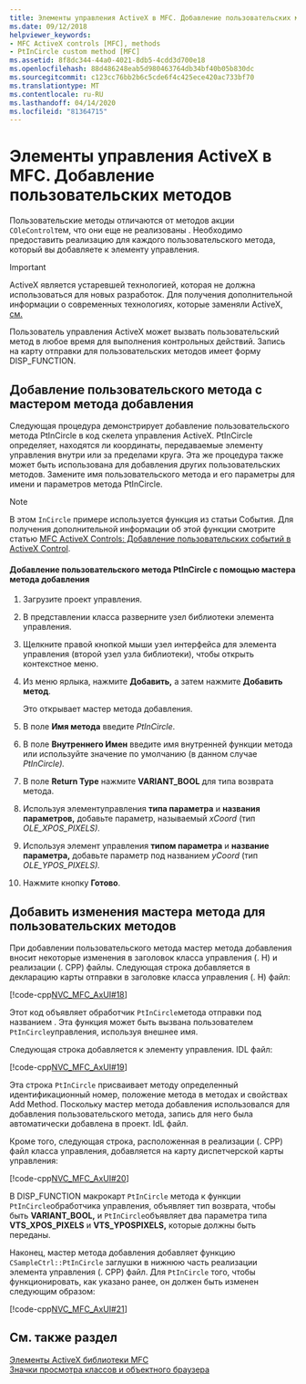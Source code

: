 ```yaml
---
title: Элементы управления ActiveX в MFC. Добавление пользовательских методов
ms.date: 09/12/2018
helpviewer_keywords:
- MFC ActiveX controls [MFC], methods
- PtInCircle custom method [MFC]
ms.assetid: 8f8dc344-44a0-4021-8db5-4cdd3d700e18
ms.openlocfilehash: 88d486248eab5d980463764db34bf40b05b830dc
ms.sourcegitcommit: c123cc76bb2b6c5cde6f4c425ece420ac733bf70
ms.translationtype: MT
ms.contentlocale: ru-RU
ms.lasthandoff: 04/14/2020
ms.locfileid: "81364715"
---
```

# <a name="mfc-activex-controls-adding-custom-methods"></a>Элементы управления ActiveX в MFC. Добавление пользовательских методов

Пользовательские методы отличаются от методов акции `COleControl`тем, что они еще не реализованы . Необходимо предоставить реализацию для каждого пользовательского метода, который вы добавляете к элементу управления.

>[!IMPORTANT]
> ActiveX является устаревшей технологией, которая не должна использоваться для новых разработок. Для получения дополнительной информации о современных технологиях, которые заменяли ActiveX, [см.](activex-controls.md)

Пользователь управления ActiveX может вызвать пользовательский метод в любое время для выполнения контрольных действий. Запись на карту отправки для пользовательских методов имеет форму DISP_FUNCTION.

## <a name="adding-a-custom-method-with-the-add-method-wizard"></a><a name="_core_adding_a_custom_method_with_classwizard"></a>Добавление пользовательского метода с мастером метода добавления

Следующая процедура демонстрирует добавление пользовательского метода PtInCircle в код скелета управления ActiveX. PtInCircle определяет, находятся ли координаты, передаваемые элементу управления внутри или за пределами круга. Эта же процедура также может быть использована для добавления других пользовательских методов. Замените имя пользовательского метода и его параметры для имени и параметров метода PtInCircle.

> [!NOTE]
> В этом `InCircle` примере используется функция из статьи События. Для получения дополнительной информации об этой функции смотрите статью [MFC ActiveX Controls: Добавление пользовательских событий в ActiveX Control](../mfc/mfc-activex-controls-adding-custom-events.md).

#### <a name="to-add-the-ptincircle-custom-method-using-the-add-method-wizard"></a>Добавление пользовательского метода PtInCircle с помощью мастера метода добавления

1. Загрузите проект управления.

1. В представлении класса разверните узел библиотеки элемента управления.

1. Щелкните правой кнопкой мыши узел интерфейса для элемента управления (второй узел узла библиотеки), чтобы открыть контекстное меню.

1. Из меню ярлыка, нажмите **Добавить,** а затем нажмите **Добавить метод**.

   Это открывает мастер метода добавления.

1. В поле **Имя метода** введите *PtInCircle*.

1. В поле **Внутреннего Имен** введите имя внутренней функции метода или используйте значение по умолчанию (в данном случае *PtInCircle).*

1. В поле **Return Type** нажмите **VARIANT_BOOL** для типа возврата метода.

1. Используя элементуправления **типа параметра** и **названия параметров,** добавьте параметр, называемый *xCoord* (тип *OLE_XPOS_PIXELS).*

1. Используя элемент управления **типом параметра** и **название параметра,** добавьте параметр под названием *yCoord* (тип *OLE_YPOS_PIXELS).*

1. Нажмите кнопку **Готово**.

## <a name="add-method-wizard-changes-for-custom-methods"></a><a name="_core_classwizard_changes_for_custom_methods"></a>Добавить изменения мастера метода для пользовательских методов

При добавлении пользовательского метода мастер метода добавления вносит некоторые изменения в заголовок класса управления (. H) и реализации (. CPP) файлы. Следующая строка добавляется в декларацию карты отправки в заголовке класса управления (. H) файл:

[!code-cpp[NVC_MFC_AxUI#18](../mfc/codesnippet/cpp/mfc-activex-controls-adding-custom-methods_1.h)]

Этот код объявляет обработчик `PtInCircle`метода отправки под названием . Эта функция может быть вызвана пользователем `PtInCircle`управления, используя внешнее имя.

Следующая строка добавляется к элементу управления. IDL файл:

[!code-cpp[NVC_MFC_AxUI#19](../mfc/codesnippet/cpp/mfc-activex-controls-adding-custom-methods_2.idl)]

Эта строка `PtInCircle` присваивает методу определенный идентификационный номер, положение метода в методах и свойствах Add Method. Поскольку мастер метода добавления использовался для добавления пользовательского метода, запись для него была автоматически добавлена в проект. IdL файл.

Кроме того, следующая строка, расположенная в реализации (. CPP) файл класса управления, добавляется на карту диспетчерской карты управления:

[!code-cpp[NVC_MFC_AxUI#20](../mfc/codesnippet/cpp/mfc-activex-controls-adding-custom-methods_3.cpp)]

В DISP_FUNCTION макрокарт `PtInCircle` метода к функции `PtInCircle`обработчика управления, объявляет тип возврата, чтобы быть **VARIANT_BOOL,** и `PtInCircle`объявляет два параметра типа **VTS_XPOS_PIXELS** и **VTS_YPOSPIXELS,** которые должны быть переданы.

Наконец, мастер метода добавления добавляет функцию `CSampleCtrl::PtInCircle` заглушки в нижнюю часть реализации элемента управления (. CPP) файл. Для `PtInCircle` того, чтобы функционировать, как указано ранее, он должен быть изменен следующим образом:

[!code-cpp[NVC_MFC_AxUI#21](../mfc/codesnippet/cpp/mfc-activex-controls-adding-custom-methods_4.cpp)]

## <a name="see-also"></a>См. также раздел

[Элементы ActiveX библиотеки MFC](../mfc/mfc-activex-controls.md)<br/>
[Значки просмотра классов и объектного браузера](/visualstudio/ide/class-view-and-object-browser-icons)
